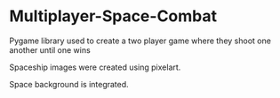 # Multiplayer-Space-Combat
Pygame library used to create a two player game where they shoot one another until one wins

Spaceship images were created using pixelart.

Space background is integrated.
